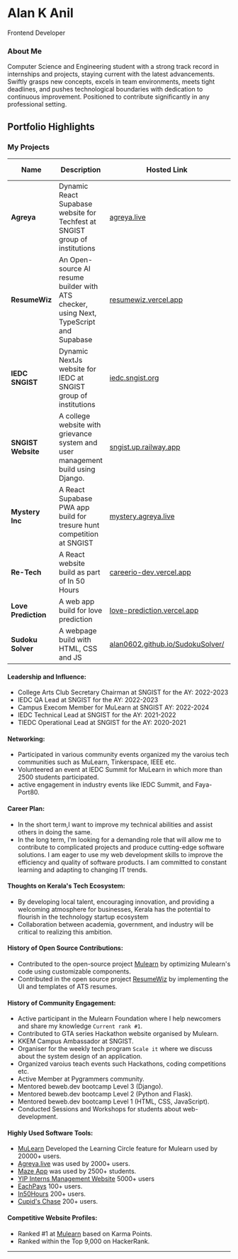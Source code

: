 # Alan K Anil
Frontend Developer 

### About Me

> 
Computer Science and Engineering student with a strong track record in internships and projects, staying current with the latest advancements. Swiftly grasps new concepts, excels in team environments, meets tight deadlines, and pushes technological boundaries with dedication to continuous improvement. Positioned to contribute significantly in any professional setting.

## Portfolio Highlights

### My Projects

| Name                | Description                                                               | Hosted Link                              | Repo Link                                                      |
|---------------------|---------------------------------------------------------------------------|------------------------------------------|----------------------------------------------------------------|
| **Agreya**  | Dynamic React Supabase website for Techfest at SNGIST group of institutions | [agreya.live](https://agreya.live/) | [GitHub](https://github.com/Jenin82/tech-fest-sngist-2024) |
| **ResumeWiz**  | An Open-source AI resume builder with ATS checker, using Next, TypeScript and Supabase | [resumewiz.vercel.app](https://resumewiz.vercel.app/) | [GitHub](https://github.com/SynthCod3/ResumeWiz) |
| **IEDC SNGIST**  | Dynamic NextJs website for IEDC at SNGIST group of institutions | [iedc.sngist.org](https://iedc.sngist.org/) | [GitHub](https://github.com/Alan0602/sngist-iedc) |
| **SNGIST Website**  | A college website with grievance system and user management build using Django. | [sngist.up.railway.app](https://sngist.up.railway.app/) | [GitHub](https://github.com/Alan0602/sngist) |
| **Mystery Inc**  | A React Supabase PWA app build for tresure hunt competition at SNGIST | [mystery.agreya.live](https://mystery.agreya.live/) | [GitHub](https://github.com/Alan0602/MYSTERY-INC) |
| **Re-Tech**  | A React website build as part of In 50 Hours| [careerio-dev.vercel.app](https://re-tech-five.vercel.app/) | [GitHub](https://github.com/Alan0602/Re-Tech) |
| **Love Prediction**  | A web app build for love prediction | [love-prediction.vercel.app](https://love-prediction.vercel.app) | [GitHub](https://github.com/Alan0602/loveprediction) |
| **Sudoku Solver**  | A webpage build with HTML, CSS and JS | [alan0602.github.io/SudokuSolver/](https://alan0602.github.io/SudokuSolver/) | [GitHub](https://github.com/Alan0602/SudokuSolver) |

#### Leadership and Influence:

- College Arts Club Secretary Chairman at SNGIST for the AY: 2022-2023
- IEDC QA Lead at SNGIST for the AY: 2022-2023
- Campus Execom Member for MuLearn at SNGIST AY: 2022-2024 
- IEDC Technical Lead at SNGIST for the AY: 2021-2022
- TIEDC Operational Lead at SNGIST for the AY: 2020-2021

#### Networking:

- Participated in various community events organized my the varoius tech communities such as MuLearn, Tinkerspace, IEEE etc.
- Volunteered an event at IEDC Summit for MuLearn in which more than 2500 students participated. 
- active engagement in industry events like  IEDC Summit, and Faya-Port80.

#### Career Plan:

- In the short term,I want to improve my technical abilities and assist others in doing the same.
- In the long term, I'm looking for a demanding role that will allow me to contribute to complicated projects and produce cutting-edge software solutions. I am eager to use my web development skills to improve the efficiency and quality of software products. I am committed to constant learning and adapting to changing IT trends.

#### Thoughts on Kerala's Tech Ecosystem:

- By developing local talent, encouraging innovation, and providing a welcoming atmosphere for businesses, Kerala has the potential to flourish in the technology startup ecosystem
- Collaboration between academia, government, and industry will be critical to realizing this ambition.

#### History of Open Source Contributions:

- Contributed to the open-source project [Mulearn](https://github.com/gtech-mulearn/mulearn) by optimizing Mulearn's code using customizable components.
- Contributed in the open source project [ResumeWiz](https://github.com/SynthCod3/ResumeWiz) by implementing the UI and templates of ATS resumes.

#### History of Community Engagement:

- Active participant in the Mulearn Foundation where I help newcomers and share my knowledge `Current rank #1`.
- Contributed to GTA series Hackathon website organised by Mulearn.
- KKEM Campus Ambassador at SNGIST.
- Organiser for the weekly tech program `Scale it` where we discuss about the system design of an application.
- Organized varoius teach events such Hackathons, coding competitions etc.
- Active Member at Pygrammers community.
- Mentored beweb.dev bootcamp Level 3 (Django).
- Mentored beweb.dev bootcamp Level 2 (Python and Flask).
- Mentored beweb.dev bootcamp Level 1 (HTML, CSS, JavaScript).
- Conducted Sessions and Workshops for students about web-development.

<!-- #### Highly Visible Technical Content:

- Highlight any highly visible technical blog posts, articles, or video series you have created. -->

#### Highly Used Software Tools:

- [MuLearn](https://app.mulearn.org/) Developed the Learning Circle feature for Mulearn used by 20000+ users.
- [Agreya.live](https://agreya.live/) was used by 2000+ users.
- [Maze App](https://iedc-summit-app.vercel.app/) was used by 2500+ students.
- [YIP Interns Management Website](https://yip.mulearn.org/) 5000+ users
- [EachPays](https://each-pays.vercel.app/) 100+ users.
- [In50Hours](in50hours.vercel.app) 200+ users.
- [Cupid's Chase](https://cupidschase.vercel.app/) 200+ users.

#### Competitive Website Profiles:

- Ranked #1 at [Mulearn](https://app.mulearn.org/profile/jeninjoseph@mulearn) based on Karma Points.
- Ranked within the Top 9,000 on HackerRank.

---
